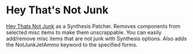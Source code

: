 # Hey That's Not Junk

[Hey Thats Not Junk](https://www.nexusmods.com/fallout4/mods/3149) as a Synthesis Patcher. Removes components from selected misc items to make them unscrappable.
You can easily add/remove misc items that are not junk with Synthesis options.
Also adds the NotJunkJetAmmo keyword to the specified forms.
